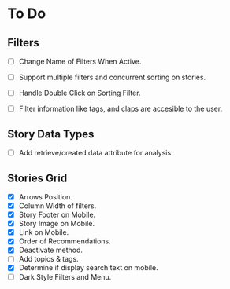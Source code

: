 # To Do

## Filters
* [ ] Change Name of Filters When Active.
* [ ] Support multiple filters and concurrent sorting on stories.
* [ ] Handle Double Click on Sorting Filter.
* [ ] Filter information like tags, and claps are accesible to the user.


## Story Data Types
* [ ] Add retrieve/created data attribute for analysis.


## Stories Grid
* [X] Arrows Position.
* [X] Column Width of filters.
* [X] Story Footer on Mobile.
* [X] Story Image on Mobile.
* [X] Link on Mobile.
* [X] Order of Recommendations.
* [X] Deactivate method.
* [ ] Add topics & tags.
* [X] Determine if display search text on mobile.
* [ ] Dark Style Filters and Menu.
